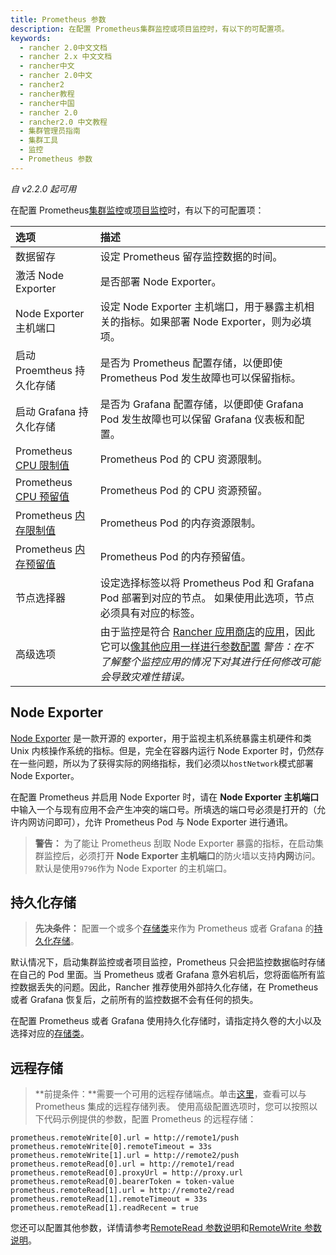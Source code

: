 ```yaml
---
title: Prometheus 参数
description: 在配置 Prometheus集群监控或项目监控时，有以下的可配置项。
keywords:
  - rancher 2.0中文文档
  - rancher 2.x 中文文档
  - rancher中文
  - rancher 2.0中文
  - rancher2
  - rancher教程
  - rancher中国
  - rancher 2.0
  - rancher2.0 中文教程
  - 集群管理员指南
  - 集群工具
  - 监控
  - Prometheus 参数
---
```


_自 v2.2.0 起可用_

在配置 Prometheus[集群监控](/docs/rancher2/cluster-admin/tools/monitoring/_index)或[项目监控](/docs/rancher2/project-admin/tools/monitoring/_index)时，有以下的可配置项：

| 选项                                                                                                                             | 描述                                                                                                                                                                                                                                                                                                                   |
| :------------------------------------------------------------------------------------------------------------------------------- | :--------------------------------------------------------------------------------------------------------------------------------------------------------------------------------------------------------------------------------------------------------------------------------------------------------------------- |
| 数据留存                                                                                                                         | 设定 Prometheus 留存监控数据的时间。                                                                                                                                                                                                                                                                                   |
| 激活 Node Exporter                                                                                                               | 是否部署 Node Exporter。                                                                                                                                                                                                                                                                                               |
| Node Exporter 主机端口                                                                                                           | 设定 Node Exporter 主机端口，用于暴露主机相关的指标。如果部署 Node Exporter，则为必填项。                                                                                                                                                                                                                              |
| 启动 Proemtheus 持久化存储                                                                                                       | 是否为 Prometheus 配置存储，以便即使 Prometheus Pod 发生故障也可以保留指标。                                                                                                                                                                                                                                           |
| 启动 Grafana 持久化存储                                                                                                          | 是否为 Grafana 配置存储，以便即使 Grafana Pod 发生故障也可以保留 Grafana 仪表板和配置。                                                                                                                                                                                                                                |
| Prometheus [CPU 限制值](https://kubernetes.io/docs/concepts/configuration/manage-compute-resources-container/#meaning-of-cpu)    | Prometheus Pod 的 CPU 资源限制。                                                                                                                                                                                                                                                                                       |
| Prometheus [CPU 预留值](https://kubernetes.io/docs/concepts/configuration/manage-compute-resources-container/#meaning-of-cpu)    | Prometheus Pod 的 CPU 资源预留。                                                                                                                                                                                                                                                                                       |
| Prometheus [内存限制值](https://kubernetes.io/docs/concepts/configuration/manage-compute-resources-container/#meaning-of-memory) | Prometheus Pod 的内存资源限制。                                                                                                                                                                                                                                                                                        |
| Prometheus [内存预留值](https://kubernetes.io/docs/concepts/configuration/manage-compute-resources-container/#meaning-of-memory) | Prometheus Pod 的内存预留值。                                                                                                                                                                                                                                                                                          |
| 节点选择器                                                                                                                       | 设定选择标签以将 Prometheus Pod 和 Grafana Pod 部署到对应的节点。 如果使用此选项，节点必须具有对应的标签。                                                                                                                                                                                                             |
| 高级选项                                                                                                                         | 由于监控是符合 [Rancher 应用商店](/docs/rancher2/catalog/_index)的[应用](https://github.com/rancher/system-charts/tree/dev/charts/rancher-monitoring)，因此它可以[像其他应用一样进行参数配置](/docs/rancher2/catalog/launching-apps/_index) _警告：在不了解整个监控应用的情况下对其进行任何修改可能会导致灾难性错误。_ |

## Node Exporter

[Node Exporter](https://github.com/prometheus/node_exporter/blob/master/README.md) 是一款开源的 exporter，用于监视主机系统暴露主机硬件和类 Unix 内核操作系统的指标。但是，完全在容器内运行 Node Exporter 时，仍然存在一些问题，所以为了获得实际的网络指标，我们必须以`hostNetwork`模式部署 Node Exporter。

在配置 Prometheus 并启用 Node Exporter 时，请在 **Node Exporter 主机端口**中输入一个与现有应用不会产生冲突的端口号。所填选的端口号必须是打开的（允许内网访问即可），允许 Prometheus Pod 与 Node Exporter 进行通讯。

> **警告：** 为了能让 Prometheus 刮取 Node Exporter 暴露的指标，在启动集群监控后，必须打开 **Node Exporter 主机端口**的防火墙以支持**内网**访问。默认是使用`9796`作为 Node Exporter 的主机端口。

## 持久化存储

> **先决条件：** 配置一个或多个[存储类](/docs/rancher2/cluster-admin/volumes-and-storage/_index)来作为 Prometheus 或者 Grafana 的[持久化存储](/docs/rancher2/cluster-admin/volumes-and-storage/_index)。

默认情况下，启动集群监控或者项目监控，Prometheus 只会把监控数据临时存储在自己的 Pod 里面。当 Prometheus 或者 Grafana 意外宕机后，您将面临所有监控数据丢失的问题。因此，Rancher 推荐使用外部持久化存储，在 Prometheus 或者 Grafana 恢复后，之前所有的监控数据不会有任何的损失。

在配置 Prometheus 或者 Grafana 使用持久化存储时，请指定持久卷的大小以及选择对应的[存储类](/docs/rancher2/cluster-admin/volumes-and-storage/_index)。

## 远程存储

> **前提条件：**需要一个可用的远程存储端点。单击[这里](https://prometheus.io/docs/operating/integrations/)，查看可以与 Prometheus 集成的远程存储列表。
> 使用高级配置选项时，您可以按照以下代码示例提供的参数，配置 Prometheus 的远程存储：

```
prometheus.remoteWrite[0].url = http://remote1/push
prometheus.remoteWrite[0].remoteTimeout = 33s
prometheus.remoteWrite[1].url = http://remote2/push
prometheus.remoteRead[0].url = http://remote1/read
prometheus.remoteRead[0].proxyUrl = http://proxy.url
prometheus.remoteRead[0].bearerToken = token-value
prometheus.remoteRead[1].url = http://remote2/read
prometheus.remoteRead[1].remoteTimeout = 33s
prometheus.remoteRead[1].readRecent = true
```

您还可以配置其他参数，详情请参考[RemoteRead 参数说明](https://github.com/coreos/prometheus-operator/blob/master/Documentation/api.md#remotereadspec)和[RemoteWrite 参数说明](https://github.com/coreos/prometheus-operator/blob/master/Documentation/api.md#remotewritespec)。
